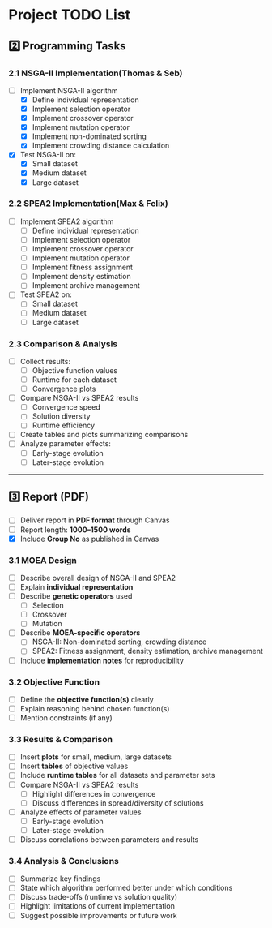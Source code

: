 # Project TODO List

## 2️⃣ Programming Tasks

### 2.1 NSGA-II Implementation(Thomas & Seb)

- [ ] Implement NSGA-II algorithm
  - [x] Define individual representation
  - [x] Implement selection operator
  - [x] Implement crossover operator
  - [x] Implement mutation operator
  - [x] Implement non-dominated sorting
  - [x] Implement crowding distance calculation
- [x] Test NSGA-II on:
  - [x] Small dataset
  - [x] Medium dataset
  - [x] Large dataset

### 2.2 SPEA2 Implementation(Max & Felix)

- [ ] Implement SPEA2 algorithm
  - [ ] Define individual representation
  - [ ] Implement selection operator
  - [ ] Implement crossover operator
  - [ ] Implement mutation operator
  - [ ] Implement fitness assignment
  - [ ] Implement density estimation
  - [ ] Implement archive management
- [ ] Test SPEA2 on:
  - [ ] Small dataset
  - [ ] Medium dataset
  - [ ] Large dataset

### 2.3 Comparison & Analysis

- [ ] Collect results:
  - [ ] Objective function values
  - [ ] Runtime for each dataset
  - [ ] Convergence plots
- [ ] Compare NSGA-II vs SPEA2 results
  - [ ] Convergence speed
  - [ ] Solution diversity
  - [ ] Runtime efficiency
- [ ] Create tables and plots summarizing comparisons
- [ ] Analyze parameter effects:
  - [ ] Early-stage evolution
  - [ ] Later-stage evolution

---

## 3️⃣ Report (PDF)

- [ ] Deliver report in **PDF format** through Canvas
- [ ] Report length: **1000–1500 words**
- [x] Include **Group No** as published in Canvas

### 3.1 MOEA Design

- [ ] Describe overall design of NSGA-II and SPEA2
- [ ] Explain **individual representation**
- [ ] Describe **genetic operators** used
  - [ ] Selection
  - [ ] Crossover
  - [ ] Mutation
- [ ] Describe **MOEA-specific operators**
  - [ ] NSGA-II: Non-dominated sorting, crowding distance
  - [ ] SPEA2: Fitness assignment, density estimation, archive management
- [ ] Include **implementation notes** for reproducibility

### 3.2 Objective Function

- [ ] Define the **objective function(s)** clearly
- [ ] Explain reasoning behind chosen function(s)
- [ ] Mention constraints (if any)

### 3.3 Results & Comparison

- [ ] Insert **plots** for small, medium, large datasets
- [ ] Insert **tables** of objective values
- [ ] Include **runtime tables** for all datasets and parameter sets
- [ ] Compare NSGA-II vs SPEA2 results
  - [ ] Highlight differences in convergence
  - [ ] Discuss differences in spread/diversity of solutions
- [ ] Analyze effects of parameter values
  - [ ] Early-stage evolution
  - [ ] Later-stage evolution
- [ ] Discuss correlations between parameters and results

### 3.4 Analysis & Conclusions

- [ ] Summarize key findings
- [ ] State which algorithm performed better under which conditions
- [ ] Discuss trade-offs (runtime vs solution quality)
- [ ] Highlight limitations of current implementation
- [ ] Suggest possible improvements or future work
